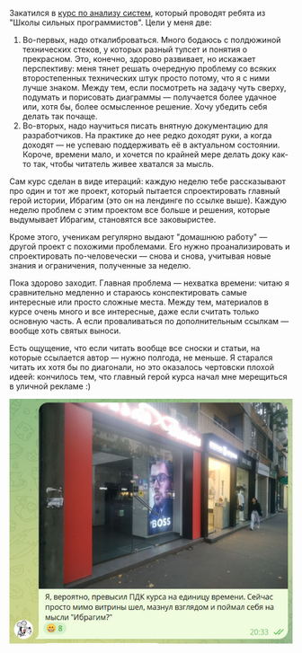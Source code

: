 ﻿Закатился в [курс по анализу систем](https://tough-dev.school/system-analysis), который проводят ребята из "Школы сильных программистов". Цели у меня две:

1. Во-первых, надо откалиброваться. Много бодаюсь с полдюжиной технических стеков, у которых разный тулсет и понятия о прекрасном. Это, конечно, здорово развивает, но искажает перспективу: меня тянет решать очередную проблему со всяких второстепенных технических штук просто потому, что я с ними лучше знаком. Между тем, если посмотреть на задачу чуть сверху, подумать и порисовать диаграммы — получается более удачное или, хотя бы, более осмысленное решение. Хочу убедить себя делать так почаще.
2. Во-вторых, надо научиться писать внятную документацию для разработчиков. На практике до нее редко доходят руки, а когда доходят — не успеваю поддерживать её в актуальном состоянии. Короче, времени мало, и хочется по крайней мере делать доку как-то так, чтобы читатель живее хватался за мысль.

Сам курс сделан в виде итераций: каждую неделю тебе рассказывают про один и тот же проект, который пытается спроектировать главный герой истории, Ибрагим (это он на лендинге по ссылке выше). Каждую неделю проблем с этим проектом все больше и решения, которые выдумывает Ибрагим, становятся все заковыристее. 

Кроме этого, ученикам регулярно выдают "домашнюю работу" — другой проект с похожими проблемами. Его нужно проанализировать и спроектировать по-человечески — снова и снова, учитывая новые знания и ограничения, полученные за неделю.

Пока здорово заходит. Главная проблема — нехватка времени: читаю я сравнительно медленно и стараюсь конспектировать самые интересные или просто сложные места. Между тем, материалов в курсе очень много и все интересные, даже если считать только основную часть. А если проваливаться по дополнительным ссылкам — вообще хоть святых выноси.

Есть ощущение, что если читать вообще все сноски и статьи, на которые ссылается автор — нужно полгода, не меньше. Я старался читать их хотя бы по диагонали, но это оказалось чертовски плохой идеей: кончилось тем, что главный герой курса начал мне мерещиться в уличной рекламе :)

![Ибрагим](ibrahim.jpg)